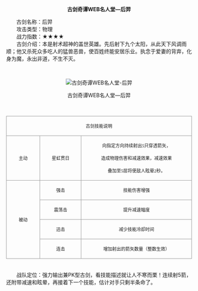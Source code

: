  <p style="TEXT-ALIGN:center"><B>古剑奇谭WEB名人堂—后羿</B>
 
<p>&nbsp;&nbsp;&nbsp;&nbsp;&nbsp;&nbsp;&nbsp;古剑名称：后羿<br>　　攻击类型：物理<br>　　战力指数：★★★★<br>　　古剑介绍：本是射术超神的盖世英雄。先后射下九个太阳，从此天下风调雨顺；他又杀死众多吃人的猛兽恶兽，使百姓终能安居乐业。执念于爱妻的背弃，化身为魔，永出非道，不生不灭。</p><p>&nbsp;</p><p style="text-align: center;"><img title="古剑奇谭WEB名人堂-后羿" alt="古剑奇谭WEB名人堂-后羿" src="http://dev.36b.me/current/gjqt/img/resource/515.jpg"></p><p style="text-align: center;">古剑奇谭WEB名人堂—后羿</p><p>&nbsp;</p><table width="529"><tbody><tr style="height: 32px;"><td style="padding: 1px; border: 1px solid rgb(150, 150, 150);" colspan="3" valign="middle" width="529"><p style="text-align: center;"><span style="font-family: 宋体; font-size: 12px;">古剑技能说明</span></p></td></tr><tr style="height: 93px;"><td style="border-width: medium 1px 1px; border-style: none solid solid; border-color: currentColor rgb(150, 150, 150) rgb(150, 150, 150); padding: 1px;" valign="middle" width="94"><p style="text-align: center;"><span style="font-family: 宋体; font-size: 12px;">主动</span></p></td><td style="border-width: 1px 1px 1px medium; border-style: solid solid solid none; border-color: rgb(150, 150, 150) rgb(150, 150, 150) rgb(150, 150, 150) currentColor; padding: 1px;" valign="middle" width="117"><p style="text-align: center;"><span style="font-family: 宋体; font-size: 12px;">星虹贯日</span></p></td><td style="border-width: 1px 1px 1px medium; border-style: solid solid solid none; border-color: rgb(150, 150, 150) rgb(150, 150, 150) rgb(150, 150, 150) currentColor; padding: 1px;" valign="middle" width="318"><p style="text-align: center;"><span style="font-family: 宋体; font-size: 12px;">向指定方向持续射出<span style="font-family: Times New Roman;">5</span><span style="font-family: 宋体;">只穿透箭矢，</span></span></p><p style="text-align: center;"><span style="font-family: 宋体; font-size: 12px;">造成物理伤害和减速效果，减速效果</span></p><p style="text-align: center;"><span style="font-family: 宋体; font-size: 12px;">叠加至<span style="font-family: Times New Roman;">5</span><span style="font-family: 宋体;">层将使敌人眩晕</span><span style="font-family: Times New Roman;">2</span><span style="font-family: 宋体;">秒。</span></span></p></td></tr><tr style="height: 32px;"><td style="border-width: medium 1px 1px; border-style: none solid solid; border-color: currentColor rgb(150, 150, 150) rgb(150, 150, 150); padding: 1px;" rowspan="4" valign="middle" width="94"><p style="text-align: center;"><span style="font-family: 宋体; font-size: 12px;">被动</span></p></td><td style="border-width: medium 1px 1px medium; border-style: none solid solid none; border-color: currentColor rgb(150, 150, 150) rgb(150, 150, 150) currentColor; padding: 1px;" valign="middle" width="117"><p style="text-align: center;"><span style="font-family: 宋体; font-size: 12px;">强击</span></p></td><td style="border-width: medium 1px 1px medium; border-style: none solid solid none; border-color: currentColor rgb(150, 150, 150) rgb(150, 150, 150) currentColor; padding: 1px;" valign="middle" width="318"><p style="text-align: center;"><span style="font-family: 宋体; font-size: 12px;">技能伤害增强</span></p></td></tr><tr style="height: 32px;"><td style="border-width: medium 1px 1px medium; border-style: none solid solid none; border-color: currentColor rgb(150, 150, 150) rgb(150, 150, 150) currentColor; padding: 1px;" valign="middle" width="117"><p style="text-align: center;"><span style="font-family: 宋体; font-size: 12px;">震荡击</span></p></td><td style="border-width: medium 1px 1px medium; border-style: none solid solid none; border-color: currentColor rgb(150, 150, 150) rgb(150, 150, 150) currentColor; padding: 1px;" valign="middle" width="318"><p style="text-align: center;"><span style="font-family: 宋体; font-size: 12px;">提升减速幅度</span></p></td></tr><tr style="height: 32px;"><td style="border-width: medium 1px 1px medium; border-style: none solid solid none; border-color: currentColor rgb(150, 150, 150) rgb(150, 150, 150) currentColor; padding: 1px;" valign="middle" width="117"><p style="text-align: center;"><span style="font-family: 宋体; font-size: 12px;">迅击</span></p></td><td style="border-width: medium 1px 1px medium; border-style: none solid solid none; border-color: currentColor rgb(150, 150, 150) rgb(150, 150, 150) currentColor; padding: 1px;" valign="middle" width="318"><p style="text-align: center;"><span style="font-family: 宋体; font-size: 12px;">减少技能冷却时间</span></p></td></tr><tr style="height: 33px;"><td style="border-width: medium 1px 1px medium; border-style: none solid solid none; border-color: currentColor rgb(150, 150, 150) rgb(150, 150, 150) currentColor; padding: 1px;" valign="middle" width="117"><p style="text-align: center;"><span style="font-family: 宋体; font-size: 12px;">连击</span></p></td><td style="border-width: medium 1px 1px medium; border-style: none solid solid none; border-color: currentColor rgb(150, 150, 150) rgb(150, 150, 150) currentColor; padding: 1px;" valign="middle" width="318"><p style="text-align: center;"><span style="font-family: 宋体; font-size: 12px;">增加射出的箭矢数量（整数生效）</span></p></td></tr></tbody></table><p><br>　　战队定位：强力输出兼PK型古剑，看技能描述就让人不寒而栗！连续射5箭，还附带减速和眩晕，再接着下一个技能，估计对手只剩半条命了。</p>
